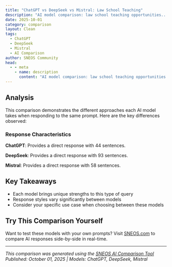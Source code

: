 ```yaml
---
title: "ChatGPT vs DeepSeek vs Mistral: Law School Teaching"
description: "AI model comparison: law school teaching opportunities..."
date: 2025-10-01
category: comparison
layout: Clean
tags:
  - ChatGPT
  - DeepSeek
  - Mistral
  - AI Comparison
author: SNEOS Community
head:
  - - meta
    - name: description
      content: "AI model comparison: law school teaching opportunities..."
---
```


<ChatComparison
  title="ChatGPT vs DeepSeek vs Mistral: Law School Teaching"
  prompt="law school teaching opportunities"
  :responses='{
    "ChatGPT": "If you\u0027re interested in teaching opportunities at a law school, here are several common avenues and tips to explore:\n\n### Types of Teaching Opportunities in Law Schools\n1. **Full-Time Faculty Positions**\n   - Tenure-track or tenure-track professor roles.\n   - Require strong academic credentials (often a J.D., LL.M., or S.J.D./Ph.D.).\n   - Typically require a record of scholarship/publications.\n\n2. **Adjunct/Part-Time Professors**\n   - Many law schools hire practicing attorneys or legal professionals to teach specific courses.\n   - Flexible and can be part-time.\n   - Useful for those in legal practice who want to teach practical skills or specialized topics.\n\n3. **Visiting Professors**\n   - Temporary teaching positions, often for one academic year.\n   - May be for scholars on sabbatical or professionals invited to teach.\n\n4. **Lecturers or Instructors**\n   - Non-tenure teaching faculty, sometimes focused on skills courses or legal writing.\n\n5. **Teaching Fellowships or Clinics**\n   - Early-career scholars or recent graduates may find fellowships involving teaching responsibilities.\n   - May involve supervising law clinics or experiential learning.\n\n6. **Guest Lectures or Workshops**\n   - Short-term or one-off opportunities to present on specialized topics.\n\n### How to Find and Secure Teaching Roles\n- **Check Law School Job Boards:** Websites like the AALS (Association of American Law Schools) job postings, law school websites, and higher education job portals.\n- **Network:** Attend academic conferences, law school events, and connect with faculty members.\n- **Leverage Your Experience:** Highlight practical legal experience, publications, or prior teaching experience.\n- **Prepare a Teaching Portfolio:** Include statements of teaching philosophy, sample syllabi, and letters of recommendation.\n- **Consider Further Education:** Advanced degrees (LL.M. or S.J.D.) can help in academia.\n\n### Useful Resources\n- [AALS Job Placement Service](https://apps.aals.org/ojs/)\n- [Chronicle of Higher Education Jobs](https://jobs.chronicle.com/)\n- Law school websites \u2013 many list adjunct faculty openings.\n- LinkedIn and professional legal networks.\n\nIf you are more specific about your qualifications or interests, I can help tailor suggestions further!",
    "DeepSeek": "Of course! A law school teaching career is a prestigious and rewarding path, but it is also highly competitive. Here is a comprehensive guide to the various teaching opportunities in law schools, the qualifications needed, and the steps to pursue them.\n\n### I. Types of Law School Teaching Positions\n\nLaw schools hire for a variety of roles, each with different expectations, security, and career trajectories.\n\n#### 1. Tenure-Track \u0026 Tenured Faculty (The \u0022Gold Standard\u0022)\nThis is the traditional path for becoming a law professor. The goal is to achieve tenure, which provides significant job security and academic freedom.\n*   **Role:** Tenure-track faculty are expected to excel in three areas:\n    1.  **Teaching:** Typically 2-3 courses per semester, including large first-year classes (like Torts or Contracts) and smaller, specialized seminars.\n    2.  **Scholarship:** Producing high-quality, original legal scholarship (law review articles, books) that influences the academic and legal community.\n    3.  **Service:** Serving on faculty committees, advising students, and contributing to the law school and university governance.\n*   **Qualifications:**\n    *   **Elite Credentials:** A J.D. from a top-tier law school is almost always a prerequisite.\n    *   **Strong Academic Record:** High grades, law review membership, and often a clerkship (especially with a federal appellate or Supreme Court justice).\n    *   **Prestigious Experience:** Several years at a top law firm, a prominent government agency, a public interest organization, or a Ph.D. in a related field.\n    *   **Fellowships:** Many candidates now complete a VAP or Fellowship (see below) to build their scholarly profile.\n\n#### 2. Legal Writing Faculty\nThese are specialists who teach the fundamental skill of legal analysis, research, and writing. This is a growing and increasingly professionalized field.\n*   **Role:** Teaching small-section legal writing classes, often with multiple sections per semester. They provide intensive feedback on student drafts.\n*   **Career Path:** Many schools have created a separate \u0022contract\u0022 or \u0022clinical\u0022 tenure track for legal writing professors, offering greater job security than in the past.\n*   **Qualifications:**\n    *   Strong legal research and writing skills.\n    *   Practice experience is highly valued.\n    *   Membership in the **Legal Writing Institute (LWI)** is very important for networking and professional development.\n\n#### 3. Clinical Faculty\nClinical professors supervise students who provide legal services to real clients through in-house law school clinics (e.g., criminal defense, immigration, environmental law).\n*   **Role:** \u0022Teaching lawyering\u0022 through hands-on experience. They supervise student work, teach seminar components on lawyering skills, and often manage a caseload.\n*   **Career Path:** Like legal writing, this field has moved toward its own tenure track (\u0022clinical tenure\u0022) at many schools.\n*   **Qualifications:**\n    *   Significant practice experience in the relevant field.\n    *   A passion for teaching and mentoring.\n    *   A state bar license is required to supervise students.\n    *   Membership in the **Clinical Legal Education Association (CLEA)** is key.\n\n#### 4. Legal Research \u0026 Writing (LRW) or Academic Support Professionals\nOften overlapping with legal writing, these roles focus on helping students, particularly 1Ls, develop the skills needed to succeed in law school and on the bar exam.\n*   **Role:** Teaching courses or workshops on case briefing, outlining, exam-taking, and bar preparation.\n*   **Qualifications:** A passion for teaching foundational skills, patience, and often experience in academic support or bar preparation.\n\n#### 5. Visiting Professors \u0026 Fellows\nThese are temporary positions that can be a crucial stepping stone to a permanent job.\n*   **Visiting Professor:** An established professor from another school or a practitioner who teaches for a semester or a year.\n*   **Fellowship / VAP (Visiting Assistant Professor):** This is the primary entry-level pathway for the tenure track. These are 1-2 year positions where the Fellow teaches one course and spends the majority of their time developing a portfolio of scholarly articles.\n    *   **Qualifications:** Similar to tenure-track candidates (elite credentials, clerkship), but the focus is on demonstrating scholarly potential.\n\n#### 6. Adjunct Professors\nThese are practicing lawyers or judges who teach a single specialized course (e.g., Patent Law, Entertainment Law, Trial Advocacy) on a part-time basis.\n*   **Role:** Bring real-world expertise into the classroom.\n*   **Qualifications:** Significant expertise and reputation in a specific legal field. This is not a full-time career but a way to contribute to legal education while maintaining a practice.\n\n### II. The Essential Pathway to a Tenure-Track Job\n\nThe market for tenure-track jobs is formalized and highly competitive. Here are the typical steps:\n\n1.  **Build a Stellar Foundation (During \u0026 After Law School):**\n    *   Graduate at the top of your class from the best law school you can attend.\n    *   Be an editor (preferably an Articles Editor or Editor-in-Chief) of your school\u0027s law review.\n    *   Secure a federal clerkship, ideally at the appellate level.\n\n2.  **Gain Prestigious Practical Experience (2-5 years):**\n    *   Work at a renowned law firm, the DOJ, a U.S. Attorney\u0027s office, a prominent public interest organization, or as a staff attorney for a judge.\n\n3.  **Complete a Fellowship or VAP (The New Norm):**\n    *   Apply for VAP programs at law schools. These are advertised on the **AALS Faculty Appointments Register (FAR)** and individual school websites.\n    *   The goal of the fellowship is to produce one or two publishable, high-quality law review articles\u2014your \u0022job talk\u0022 papers.\n\n4.  **Enter the \u0022Hiring Market\u0022:**\n    *   **The AALS Faculty Recruitment Conference (aka \u0022The Meat Market\u0022):** This is the primary national hiring event. You must be registered with the FAR. Schools review FAR forms and invite selected candidates for initial interviews at the conference.\n    *   **The \u0022Flyback\u0022:** Successful conference interviewees are invited to visit law schools for a full day of meetings, a job talk presentation of their scholarship, and often a sample class.\n\n### III. Key Resources \u0026 Job Listings\n\n*   **Association of American Law Schools (AALS):**\n    *   **AALS Faculty Appointments Register (FAR):** The central database for tenure-track candidates.\n    *   **AALS Career Services:** Lists various types of law teaching jobs.\n*   **The Legal Writing Institute (LWI) Job Board:** The best place to find legal writing positions.\n*   **Clinical Legal Education Association (CLEA)** and **PSLawNet:** Excellent for clinical job listings.\n*   **Individual Law School Websites:** Always check the \u0022Employment\u0022 or \u0022Careers\u0022 sections of schools you are interested in.\n*   **LinkedIn and HigherEdJobs:** Increasingly used for all academic positions, including adjunct roles.\n\n### IV. Important Considerations\n\n*   **Scholarship is King (for Tenure-Track):** Your ideas and writing are the primary currency. Start thinking about your scholarly agenda early.\n*   **Networking is Critical:** Attend academic conferences, present your work at \u0022works-in-progress\u0022 workshops, and connect with professors in your field.\n*   **Geographic Flexibility:** You greatly increase your chances if you are willing to move anywhere in the country for the right opportunity.\n*   **It\u0027s a Marathon, Not a Sprint:** The process from law school graduation to a tenure-track offer can easily take 5-8 years.\n\nIf you are passionate about shaping the next generation of lawyers and contributing to the development of law through teaching and scholarship, a career in legal academia can be immensely fulfilling. Identify which path aligns with your strengths and goals, and begin building your profile accordingly.",
    "Mistral": "Law school teaching opportunities can be quite diverse and rewarding. Here are some common roles and paths to consider:\n\n### 1. **Law Professor**\n   - **Tenure-Track Positions**: These are full-time, permanent positions that typically involve a combination of teaching, research, and service. Tenure-track professors often have the opportunity to advance to tenured positions, which offer job security and academic freedom.\n   - **Non-Tenure-Track Positions**: These can include clinical professors, lecturers, and adjunct professors. These roles may focus more on teaching and less on research.\n\n### 2. **Adjunct Professor**\n   - Adjunct professors are part-time faculty members who teach one or more courses. This can be a good option for practicing attorneys who want to teach without leaving their full-time jobs.\n\n### 3. **Clinical Professor**\n   - Clinical professors focus on practical, hands-on legal education. They often supervise students in legal clinics, where students provide legal services to clients under the supervision of licensed attorneys.\n\n### 4. **Legal Writing Instructor**\n   - Legal writing instructors teach courses on legal research, writing, and analysis. These positions can be full-time or part-time and often require a strong background in legal writing and research.\n\n### 5. **Visiting Professor**\n   - Visiting professors are temporary positions, often filled by scholars or practitioners who are invited to teach for a semester or a year. This can be a good way to gain teaching experience and build a network.\n\n### 6. **Research Fellow**\n   - Research fellows typically focus on research and may have some teaching responsibilities. These positions can be a stepping stone to a tenure-track position.\n\n### 7. **Lecturer**\n   - Lecturers are often full-time faculty members who focus primarily on teaching. They may have fewer research and service responsibilities compared to tenure-track professors.\n\n### 8. **Guest Lecturer**\n   - Guest lecturers are invited to teach specific topics or courses on a temporary basis. This can be a good way to gain teaching experience and network within the academic community.\n\n### 9. **Online Instructor**\n   - With the rise of online education, many law schools offer online courses. Online instructors teach these courses, often using a combination of synchronous and asynchronous methods.\n\n### 10. **Continuing Legal Education (CLE) Instructor**\n   - CLE instructors teach courses for practicing attorneys who need to fulfill continuing education requirements. This can be a good way to share expertise and stay connected to the legal community.\n\n### Paths to Teaching in Law School\n\n1. **Academic Background**: Many law professors have a strong academic background, including a J.D. and often a Ph.D. or other advanced degrees.\n2. **Practical Experience**: Practical experience as a lawyer can be highly valuable, especially for clinical professors and adjuncts.\n3. **Publications and Research**: Publishing scholarly articles and books can enhance your credentials and make you a more attractive candidate for tenure-track positions.\n4. **Networking**: Building a network within the academic community can open doors to teaching opportunities. Attend conferences, join professional organizations, and engage with colleagues.\n5. **Teaching Experience**: Gaining teaching experience, even if it\u0027s through adjunct positions or guest lecturing, can be crucial. Look for opportunities to teach at local law schools or through professional organizations.\n\n### Resources for Finding Opportunities\n\n1. **Professional Organizations**: The Association of American Law Schools (AALS) and the American Bar Association (ABA) often list job openings.\n2. **University Websites**: Many law schools post job openings on their websites.\n3. **Networking**: Reach out to professors and administrators at law schools where you are interested in teaching.\n4. **Job Boards**: Websites like HigherEdJobs and ChronicleVitae often list academic positions.\n\nTeaching in a law school can be a fulfilling career path, offering the chance to shape the next generation of legal professionals while engaging in meaningful research and service."
  }'
  published-date="22:50"
/>

## Analysis

This comparison demonstrates the different approaches each AI model takes when responding to the same prompt. Here are the key differences observed:

### Response Characteristics

**ChatGPT**: Provides a direct response with 44 sentences. 

**DeepSeek**: Provides a direct response with 93 sentences. 

**Mistral**: Provides a direct response with 58 sentences. 

## Key Takeaways

- Each model brings unique strengths to this type of query
- Response styles vary significantly between models
- Consider your specific use case when choosing between these models

## Try This Comparison Yourself

Want to test these models with your own prompts? Visit [SNEOS.com](https://sneos.com) to compare AI responses side-by-side in real-time.

---

*This comparison was generated using the [SNEOS AI Comparison Tool](https://sneos.com)*
*Published: October 01, 2025 | Models: ChatGPT, DeepSeek, Mistral*
